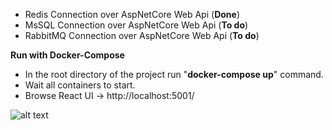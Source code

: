 - Redis Connection over AspNetCore Web Api (**Done**)
- MsSQL Connection over AspNetCore Web Api (**To do**)
- RabbitMQ Connection over AspNetCore Web Api (**To do**)

**Run with Docker-Compose**

- In the root directory of the project run "**docker-compose up**" command.
- Wait all containers to start.
- Browse React UI -> http://localhost:5001/

![alt text](https://github.com/suadev/docker-workshop-with-react-aspnetcore-redis-rabbitmq-mssql/blob/master/react_ui/public/docker_workshop.png)
